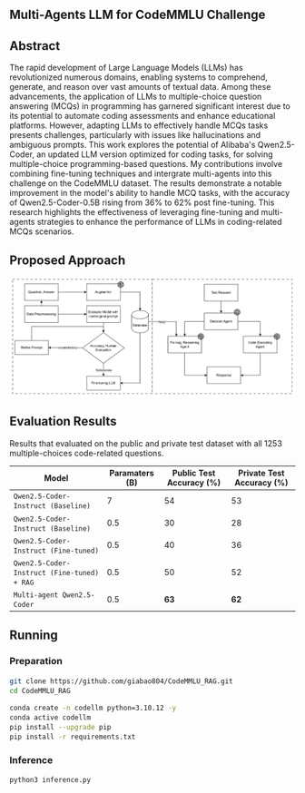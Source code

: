 ## Multi-Agents LLM for CodeMMLU Challenge

## Abstract
The rapid development of Large Language Models (LLMs) has revolutionized numerous domains, enabling systems to comprehend, generate, and reason over vast amounts of textual data. Among these advancements, the application of LLMs to multiple-choice question answering (MCQs) in programming has garnered significant interest due to its potential to automate coding assessments and enhance educational platforms. However, adapting LLMs to effectively handle MCQs tasks presents challenges, particularly with issues like hallucinations and ambiguous prompts. This work explores the potential of Alibaba's Qwen2.5-Coder, an updated LLM version optimized for coding tasks, for solving multiple-choice programming-based questions. My contributions involve combining fine-tuning techniques and intergrate multi-agents into this challenge on the CodeMMLU dataset. The results demonstrate a notable improvement in the model's ability to handle MCQ tasks, with the accuracy of Qwen2.5-Coder-0.5B rising from 36% to 62% post fine-tuning. This research highlights the effectiveness of leveraging fine-tuning and multi-agents strategies to enhance the performance of LLMs in coding-related MCQs scenarios.

## Proposed Approach 

![Proposed Pipeline Method](./figure/pipeline.png)


## Evaluation Results

Results that evaluated on the public and private test dataset with all 1253 multiple-choices code-related questions. 

| Model |Paramaters (B) | Public Test Accuracy (%) |Private Test Accuracy (%)|
|--|--|--|--|
|`Qwen2.5-Coder-Instruct (Baseline)`|7| 54 |53|
|`Qwen2.5-Coder-Instruct (Baseline)` |0.5| 30 |28|
|`Qwen2.5-Coder-Instruct (Fine-tuned)`|0.5| 40 |36|
|`Qwen2.5-Coder-Instruct (Fine-tuned) + RAG`|0.5|50 |52|
|`Multi-agent Qwen2.5-Coder`|0.5|**63** |**62**|

## Running

### Preparation
```bash
git clone https://github.com/giabao804/CodeMMLU_RAG.git
cd CodeMMLU_RAG
```
```bash
conda create -n codellm python=3.10.12 -y
conda active codellm
pip install --upgrade pip
pip install -r requirements.txt
```
### Inference
```bash
python3 inference.py
```